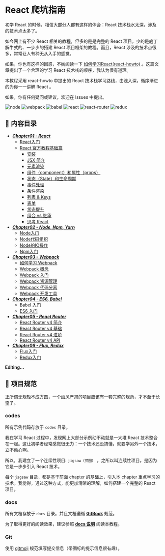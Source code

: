 # React 爬坑指南

初学 React 的时候，相信大部分人都有这样的体会：React 技术栈水太深，涉及的技术点太多了。

如今网上有不少 React 相关的教程，但多的是是完整的 React 项目，少的是庖丁解牛式的、一步步的搭建 React 项目框架的教程。而且，React 涉及的技术点很多，常常让人有种无从入手的感觉。

如果，你也有这样的困惑，不妨阅读一下 [如何学习React(react-howto)](https://github.com/petehunt/react-howto/blob/master/README-zh.md) 。这篇文章提出了一个合理的学习 React 技术栈的顺序，我认为很有道理。

本教程采用 react-howto 中提出的 React 技术栈学习路线，由浅入深，循序渐进的为你一一讲解 React 。

如果，你有任何疑问或建议，欢迎在 Issues 中提出。

![node](https://raw.githubusercontent.com/atlantis1024/react-step-by-step/master/assets/images/logo/node.png)
![webpack](https://raw.githubusercontent.com/atlantis1024/react-step-by-step/master/assets/images/logo/webpack.png)
![babel](https://raw.githubusercontent.com/atlantis1024/react-step-by-step/master/assets/images/logo/babel.png)
![react](https://raw.githubusercontent.com/atlantis1024/react-step-by-step/master/assets/images/logo/react.png)
![react-router](https://raw.githubusercontent.com/atlantis1024/react-step-by-step/master/assets/images/logo/react-router.png)
![redux](https://raw.githubusercontent.com/atlantis1024/react-step-by-step/master/assets/images/logo/redux.png)

## :memo: 内容目录

* [***Chapter01 - React***](https://github.com/atlantis1024/react-step-by-step/tree/master/docs/chapter01/README.md)
    * [React入门](https://github.com/atlantis1024/react-step-by-step/tree/master/docs/chapter01/react/React入门.md)
    * [React 官方教程基础篇](https://github.com/atlantis1024/react-step-by-step/tree/master/docs/chapter01/react/react-basic-lessons.md)
        * [安装](https://github.com/atlantis1024/react-step-by-step/tree/master/docs/chapter01/react/basic/01.installation.md)
        * [JSX 简介](https://github.com/atlantis1024/react-step-by-step/tree/master/docs/chapter01/react/basic/02.introducing-jsx.md)
        * [元素渲染](https://github.com/atlantis1024/react-step-by-step/tree/master/docs/chapter01/react/basic/03.rendering-elements.md)
        * [组件（component）和属性（props）](https://github.com/atlantis1024/react-step-by-step/tree/master/docs/chapter01/react/basic/04.components-and-props.md)
        * [状态（State）和生命周期](https://github.com/atlantis1024/react-step-by-step/tree/master/docs/chapter01/react/basic/05.state-and-lifecycle.md)
        * [事件处理](https://github.com/atlantis1024/react-step-by-step/tree/master/docs/chapter01/react/basic/06.handling-events.md)
        * [条件渲染](https://github.com/atlantis1024/react-step-by-step/tree/master/docs/chapter01/react/basic/07.conditional-rendering.md)
        * [列表 & Keys](https://github.com/atlantis1024/react-step-by-step/tree/master/docs/chapter01/react/basic/08.lists-and-keys.md)
        * [表单](https://github.com/atlantis1024/react-step-by-step/tree/master/docs/chapter01/react/basic/09.forms.md)
        * [状态提升](https://github.com/atlantis1024/react-step-by-step/tree/master/docs/chapter01/react/basic/10.lifting-state-up.md)
        * [组合 vs 继承](https://github.com/atlantis1024/react-step-by-step/tree/master/docs/chapter01/react/basic/11.composition-vs-inheritance.md)
        * [思考 React](https://github.com/atlantis1024/react-step-by-step/tree/master/docs/chapter01/react/basic/12.thinking-in-react.md)
* [***Chapter02 - Node, Npm, Yarn***](https://github.com/atlantis1024/react-step-by-step/tree/master/docs/chapter02/README.md)
    * [Node入门](https://github.com/atlantis1024/react-step-by-step/tree/master/docs/chapter02/node/Node入门.md)
    * [Node代码组织](https://github.com/atlantis1024/react-step-by-step/tree/master/docs/chapter02/node/Node代码组织.md)
    * [Node的IO操作](https://github.com/atlantis1024/react-step-by-step/tree/master/docs/chapter02/node/Node的IO操作.md)
    * [Npm入门](https://github.com/atlantis1024/react-step-by-step/tree/master/docs/chapter02/npm/Npm入门.md)
* [***Chapter03 - Webpack***](https://github.com/atlantis1024/react-step-by-step/tree/master/docs/chapter03/README.md)
    * [如何学习 Webpack](https://github.com/atlantis1024/react-step-by-step/tree/master/docs/chapter03/webpack/webpack-howto.md)
    * [Webpack 概念](https://github.com/atlantis1024/react-step-by-step/tree/master/docs/chapter03/webpack/concept.md)
    * [Webpack 入门](https://github.com/atlantis1024/react-step-by-step/tree/master/docs/chapter03/webpack/webpack-tutorial.md)
    * [Webpack 资源管理](https://github.com/atlantis1024/react-step-by-step/tree/master/docs/chapter03/webpack/asset-management.md)
    * [Webpack 代码分离](https://github.com/atlantis1024/react-step-by-step/tree/master/docs/chapter03/webpack/code-splitting.md)
    * [Webpack 开发工具](https://github.com/atlantis1024/react-step-by-step/tree/master/docs/chapter03/webpack/development.md)
* [***Chapter04 - ES6, Babel***](https://github.com/atlantis1024/react-step-by-step/tree/master/docs/chapter04/README.md)
    * [Babel 入门](https://github.com/atlantis1024/react-step-by-step/tree/master/docs/chapter04/babel/babel-tutorial.md)
    * [ES6 入门](https://github.com/atlantis1024/react-step-by-step/tree/master/docs/chapter04/es6/es6-tutorial.md)
* [***Chapter05 - React Router***](https://github.com/atlantis1024/react-step-by-step/tree/master/docs/chapter05/README.md)
    * [React Router v4 简介](https://github.com/atlantis1024/react-step-by-step/tree/master/docs/chapter05/react-router-v4/react-router-introduction.md)
    * [React Router v4 基础](https://github.com/atlantis1024/react-step-by-step/tree/master/docs/chapter05/react-router-v4/react-router-basic.md)
    * [React Router v4 进阶](https://github.com/atlantis1024/react-step-by-step/tree/master/docs/chapter05/react-router-v4/react-router-advanced.md)
    * [React Router v4 API](https://github.com/atlantis1024/react-step-by-step/tree/master/docs/chapter05/react-router-v4/react-router-api.md)
* [***Chapter06 - Flux, Redux***](https://github.com/atlantis1024/react-step-by-step/tree/master/docs/chapter06/README.md)
    * [Flux入门](https://github.com/atlantis1024/react-step-by-step/tree/master/docs/chapter06/flux/Flux入门.md)
    * [Redux入门](https://github.com/atlantis1024/react-step-by-step/tree/master/docs/chapter06/redux/Redux入门.md)

**Editing...**

## :triangular_ruler: 项目规范

正所谓无规矩不成方圆，一个画风严肃的项目应该有一套完整的规范，才不至于长歪了。

### codes

所有示例代码存放于 `codes` 目录。

我在学习 React 过程中，发现网上大部分示例动不动就是一大堆 React 技术整合在一起。这让初学者经常感觉很无力：一个技术还没搞懂，就要学另外一个技术，立不动心啊。

所以，我建立了一个连续性项目: `jigsaw（拼图）` 。之所以叫连续性项目，是因为它是一步步引入 React 技术。

每个 `jsgsaw` 目录，都是基于前面 chapter 的基础上，引入本 chapter 重点学习的技术。我觉得，通过这种方式，能更加清晰的理解，如何搭建一个完整的 React 项目。

### docs

所有文档存放于 `docs` 目录。并且文档遵循 [**GitBook**](https://github.com/GitbookIO/gitbook) 规范。

为了取得更好的阅读效果，建议参照 [**docs 说明**](https://github.com/atlantis1024/react-step-by-step/tree/master/docs) 阅读本教程。

### Git

使用 [gitmoji](https://github.com/carloscuesta/gitmoji/) 规范填写提交信息（带图标的提示信息很有趣）。
